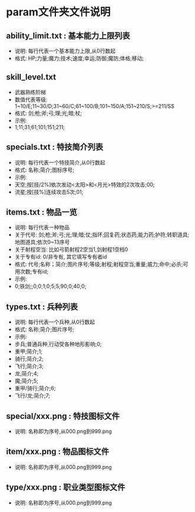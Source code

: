 ﻿# param文件夹文件说明

## ability_limit.txt : 基本能力上限列表

* 说明: 每行代表一个基本能力上限,从0行数起
* 格式: HP;力量;魔力;技术;速度;幸运;防御;魔防;体格;移动;

## skill_level.txt

* 武器熟练阶梯
* 数值代表等级: 1~10/E;11~30/D;31~60/C;61~100/B;101~150/A;151~210/S;>=211/SS
* 格式: 剑;枪;斧;弓;理;光;暗;杖;
* 示例:
* 1;11;31;61;101;151;211;

## specials.txt : 特技简介列表

* 说明: 每行代表一个特技简介,从0行数起
* 格式: 名称;简介;图标序号;
* 示例:
* 天空;按[技/2%]依次发动<太阳>和<月光>特效的2次攻击;00;
* 流星;按[技%]连续攻击5次;01;

## items.txt : 物品一览

* 说明: 每行代表一种物品
* 关于代号: 剑;枪;斧;弓;光;理;暗;仗;指环;回复药;状态药;能力药;护符;转职道具;地图道具;依次0~13序号
* 关于射程空当: 比如弓箭射程2空当1,剑射程1空档0
* 关于专有id: 0/非专有, 其它填写专有者id
* 格式: 代号;名称；简介;图片序号;等级;射程;射程空当;重量;威力;命中;必杀;可用次数;专有id;
* 示例:
* 0;铁剑;;0;0;1;0;5;5;90;0;40;0;

## types.txt : 兵种列表

* 说明: 每行代表一个兵种,从0行数起
* 格式: 名称;简介;图片序号;
* 示例:
* 步兵;普通兵种,行动受各种地形影响;0;
* 重甲;简介;1;
* 骑行;简介;2;
* 飞行;简介;3;
* 龙;简介;4;
* 魔;简介;5;
* 重甲/骑行;简介;6;
* 飞行/龙;简介;7;

## special/xxx.png : 特技图标文件

* 说明: 名称即为序号,从000.png到999.png

## item/xxx.png : 物品图标文件

* 说明: 名称即为序号,从000.png到999.png

## type/xxx.png : 职业类型图标文件

* 说明: 名称即为序号,从000.png到999.png
